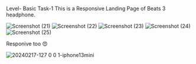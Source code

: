 Level- Basic
Task-1
This is a Responsive Landing Page of Beats 3 headphone.

![Screenshot (21)](https://github.com/AjayKhati/SlashMark-FullStackWebDevInternship-/assets/100029407/21ad2f9f-f114-4053-9e83-f5cd9e75b1c8)
![Screenshot (22)](https://github.com/AjayKhati/SlashMark-FullStackWebDevInternship-/assets/100029407/7c2ef08c-bc95-4b2a-ac79-5643b1ee87ad)
![Screenshot (23)](https://github.com/AjayKhati/SlashMark-FullStackWebDevInternship-/assets/100029407/70a0b4f5-1251-42b0-8d74-0722c723a378)
![Screenshot (24)](https://github.com/AjayKhati/SlashMark-FullStackWebDevInternship-/assets/100029407/52c75ae3-881c-4cd8-810b-6ab71d8271c3)
![Screenshot (25)](https://github.com/AjayKhati/SlashMark-FullStackWebDevInternship-/assets/100029407/8b510347-50c4-4de0-9e32-bd0c0461e2a8)

Responive too 😍

![20240217-127 0 0 1-iphone13mini](https://github.com/AjayKhati/SlashMark-FullStackWebDevInternship-/assets/100029407/4a1827bc-854d-4c8c-8e3b-24d1ca92d4df)
